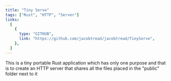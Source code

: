 ```yaml
---
title: "Tiny Serve"
tags: ["Rust", "HTTP", "Server"]
links:
  [
    {
      type: "GITHUB",
      link: "https://github.com/jacobtread/jacobtread/TinyServe",
    },
  ]
---
```


This is a tiny portable Rust application which has only one purpose and that is to create an
HTTP server that shares all the files placed in the &quot;public&quot; folder next to it
